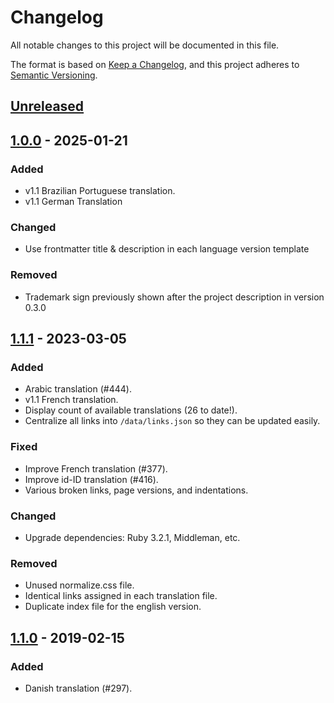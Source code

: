 # Changelog

All notable changes to this project will be documented in this file.

The format is based on [Keep a Changelog](https://keepachangelog.com/en/1.1.0/),
and this project adheres to [Semantic Versioning](https://semver.org/spec/v2.0.0.html).

## [Unreleased]

## [1.0.0] - 2025-01-21

### Added

- v1.1 Brazilian Portuguese translation.
- v1.1 German Translation

### Changed

- Use frontmatter title & description in each language version template

### Removed

- Trademark sign previously shown after the project description in version
  0.3.0

## [1.1.1] - 2023-03-05

### Added

- Arabic translation (#444).
- v1.1 French translation.
- Display count of available translations (26 to date!).
- Centralize all links into `/data/links.json` so they can be updated easily.

### Fixed

- Improve French translation (#377).
- Improve id-ID translation (#416).
- Various broken links, page versions, and indentations.

### Changed

- Upgrade dependencies: Ruby 3.2.1, Middleman, etc.

### Removed

- Unused normalize.css file.
- Identical links assigned in each translation file.
- Duplicate index file for the english version.

## [1.1.0] - 2019-02-15

### Added

- Danish translation (#297).

[unreleased]: https://github.com/GustavoHenriqueP/GustavoHenriqueP/react-vite-template/compare/v1.0.0...HEAD
[1.0.0]: https://github.com/GustavoHenriqueP/GustavoHenriqueP/react-vite-template/compare/v0.1.0...v1.0.0
[0.1.0]: https://github.com/GustavoHenriqueP/GustavoHenriqueP/react-vite-template/compare/v1.1.1...v0.1.0
[1.1.1]: https://github.com/olivierlacan/keep-a-changelog/compare/v1.1.0...v1.1.1
[1.1.0]: https://github.com/olivierlacan/keep-a-changelog/compare/v1.0.0...v1.1.0
